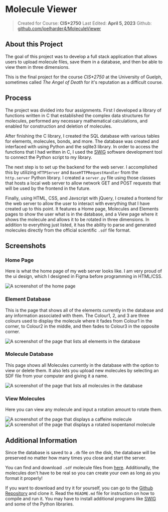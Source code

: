 # Molecule Viewer
> Created for Course: **CIS\*2750**
> Last Edited: **April 5, 2023**
> Github: [github.com/joelharder4/MoleculeViewer](https://github.com/joelharder4/MoleculeViewer/)

## About this Project

The goal of this project was to develop a full stack application that allows users to upload molecule files, save them in a database, and then be able to view them in three dimensions. 

This is the final project for the course *CIS\*2750* at the University of Guelph, sometimes called *The Angel of Death* for it's reputation as a difficult course.

## Process

The project was divided into four assignments. First I developed a library of functions written in C that established the complex data structures for molecules, performed any necessary mathematical calculations, and enabled for construction and deletion of molecules.

After finishing the C library, I created the SQL database with various tables for elements, molecules, bonds, and more. The database was created and interfaced with using Python and the sqlite3 library. In order to access the functions that I had written in C, I used the [SWIG](https://www.swig.org/) software development tool to connect the Python script to my library.

The next step is to set up the backend for the web server. I accomplished this by utilizing `HTTPServer` and `BaseHTTPRequestHandler` from the `http.server` Python library. I created a `server.py` file using those classes that hosts a local web server to allow network GET and POST requests that will be used by the frontend in the future.

Finally, using HTML, CSS, and Javscript with jQuery, I created a frontend for the web server to allow the user to interact with everything that I have created up to this point. It features a Home page, Molecules and Elements pages to show the user what is in the database, and a View page where it shows the molecule and allows it to be rotated in three dimensions. In addition to everything just listed, it has the ability to parse and generated molecules directly from the official scientific `.sdf` file format.

## Screenshots
### Home Page
Here is what the home page of my web server looks like. I am very proud of the ui design, which I designed in Figma before programming in HTML/CSS.

![A screenshot of the home page](/projects/MoleculeViewer/home_page.png?raw=true "Home Page")

### Element Database
This is the page that shows all of the elements currently in the database and any information associated with them. The Colour1, 2, and 3 are three colours used to display the molecule where it fades from Colour1 in the corner, to Colour2 in the middle, and then fades to Colour3 in the opposite corner.

![A screenshot of the page that lists all elements in the database](/projects/MoleculeViewer/element_database.png?raw=true "Element Database")

### Molecule Database
This page shows all Molecules currently in the database with the option to view or delete them. It also lets you upload new molecules by selecting an SDF file from your computer and giving it a name.

![A screenshot of the page that lists all molecules in the database](/projects/MoleculeViewer/molecule_database.png?raw=true "Molecule Database")

### View Molecules
Here you can view any molecule and input a rotation amount to rotate them.

![A screenshot of the page that displays a caffeine molecule](/projects/MoleculeViewer/view_caffeine.png?raw=true)
![A screenshot of the page that displays a rotated isopentanol molecule](/projects/MoleculeViewer/view_rotated_isopentanol.png?raw=true)


## Additional Information

Since the database is saved to a `.db` file on the disk, the database will be preserved no matter how many times you close and start the server.

You can find and download `.sdf` molecule files from [here](https://pubchem.ncbi.nlm.nih.gov/). Additionally, the molecules don't have to be real so you can create your own as long as you format it properly!

If you want to download and try it for yourself, you can go to the [Github Repository](https://github.com/joelharder4/MoleculeViewer/) and clone it. Read the `README.md` file for instruction on how to compile and run it. You may have to install additional programs like [SWIG](https://www.swig.org/) and some of the Python libraries.